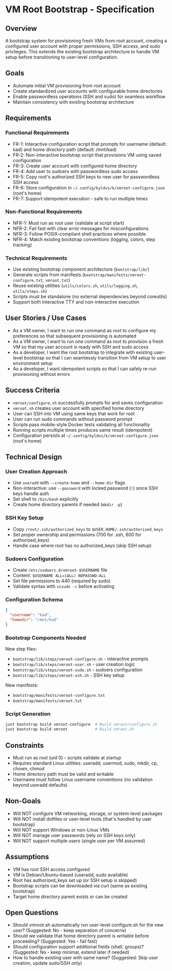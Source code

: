 # VM Root Bootstrap - Specification

## Overview
A bootstrap system for provisioning fresh VMs from root account, creating a configured user account with proper permissions, SSH access, and sudo privileges. This extends the existing bootstrap architecture to handle VM setup before transitioning to user-level configuration.

## Goals
- Automate initial VM provisioning from root account
- Create standardized user accounts with configurable home directories
- Enable passwordless operations (SSH and sudo) for seamless workflow
- Maintain consistency with existing bootstrap architecture

## Requirements

### Functional Requirements
- FR-1: Interactive configuration script that prompts for username (default: kad) and home directory path (default: /mnt/kad)
- FR-2: Non-interactive bootstrap script that provisions VM using saved configuration
- FR-3: Create user account with configured home directory
- FR-4: Add user to sudoers with passwordless sudo access
- FR-5: Copy root's authorized SSH keys to new user for passwordless SSH access
- FR-6: Store configuration in `~/.config/kyldvs/k/vmroot-configure.json` (root's home)
- FR-7: Support idempotent execution - safe to run multiple times

### Non-Functional Requirements
- NFR-1: Must run as root user (validate at script start)
- NFR-2: Fail fast with clear error messages for misconfigurations
- NFR-3: Follow POSIX-compliant shell practices where possible
- NFR-4: Match existing bootstrap conventions (logging, colors, step tracking)

### Technical Requirements
- Use existing bootstrap component architecture (`bootstrap/lib/`)
- Generate scripts from manifests (`bootstrap/manifests/vmroot-configure.txt`, `vmroot.txt`)
- Reuse existing utilities (`utils/colors.sh`, `utils/logging.sh`, `utils/steps.sh`)
- Scripts must be standalone (no external dependencies beyond coreutils)
- Support both interactive TTY and non-interactive execution

## User Stories / Use Cases
- As a VM owner, I want to run one command as root to configure my preferences so that subsequent provisioning is automated
- As a VM owner, I want to run one command as root to provision a fresh VM so that my user account is ready with SSH and sudo access
- As a developer, I want the root bootstrap to integrate with existing user-level bootstrap so that I can seamlessly transition from VM setup to user environment setup
- As a developer, I want idempotent scripts so that I can safely re-run provisioning without errors

## Success Criteria
- `vmroot/configure.sh` successfully prompts for and saves configuration
- `vmroot.sh` creates user account with specified home directory
- User can SSH into VM using same keys that work for root
- User can run sudo commands without password prompt
- Scripts pass mobile-style Docker tests validating all functionality
- Running scripts multiple times produces same result (idempotent)
- Configuration persists at `~/.config/kyldvs/k/vmroot-configure.json` (root's home)

## Technical Design

### User Creation Approach
- Use `useradd` with `--create-home` and `--home-dir` flags
- Non-interactive: use `--password` with locked password (`!`) since SSH keys handle auth
- Set shell to `/bin/bash` explicitly
- Create home directory parents if needed (`mkdir -p`)

### SSH Key Setup
- Copy `/root/.ssh/authorized_keys` to `$USER_HOME/.ssh/authorized_keys`
- Set proper ownership and permissions (700 for .ssh, 600 for authorized_keys)
- Handle case where root has no authorized_keys (skip SSH setup)

### Sudoers Configuration
- Create `/etc/sudoers.d/vmroot-$USERNAME` file
- Content: `$USERNAME ALL=(ALL) NOPASSWD:ALL`
- Set file permissions to 440 (required by sudo)
- Validate syntax with `visudo -c` before activating

### Configuration Schema
```json
{
  "username": "kad",
  "homedir": "/mnt/kad"
}
```

### Bootstrap Components Needed
New step files:
- `bootstrap/lib/steps/vmroot-configure.sh` - interactive prompts
- `bootstrap/lib/steps/vmroot-user.sh` - user creation logic
- `bootstrap/lib/steps/vmroot-sudo.sh` - sudoers configuration
- `bootstrap/lib/steps/vmroot-ssh.sh` - SSH key setup

New manifests:
- `bootstrap/manifests/vmroot-configure.txt`
- `bootstrap/manifests/vmroot.txt`

### Script Generation
```bash
just bootstrap build vmroot-configure  # Build vmroot/configure.sh
just bootstrap build vmroot            # Build vmroot.sh
```

## Constraints
- Must run as root (uid 0) - scripts validate at startup
- Requires standard Linux utilities: useradd, usermod, sudo, mkdir, cp, chown, chmod
- Home directory path must be valid and writable
- Username must follow Linux username conventions (no validation beyond useradd defaults)

## Non-Goals
- Will NOT configure VM networking, storage, or system-level packages
- Will NOT install dotfiles or user-level tools (that's handled by user bootstrap)
- Will NOT support Windows or non-Linux VMs
- Will NOT manage user passwords (rely on SSH keys only)
- Will NOT support multiple users (single user per VM assumed)

## Assumptions
- VM has root SSH access configured
- VM is Debian/Ubuntu-based (useradd, sudo available)
- Root has authorized_keys set up (or SSH setup is skipped)
- Bootstrap scripts can be downloaded via curl (same as existing bootstrap)
- Target home directory parent exists or can be created

## Open Questions
- Should vmroot.sh automatically run user-level configure.sh for the new user? (Suggested: No - keep separation of concerns)
- Should we validate that home directory parent is writable before proceeding? (Suggested: Yes - fail fast)
- Should configuration support additional fields (shell, groups)? (Suggested: No - keep minimal, extend later if needed)
- How to handle existing user with same name? (Suggested: Skip user creation, update sudo/SSH only)
